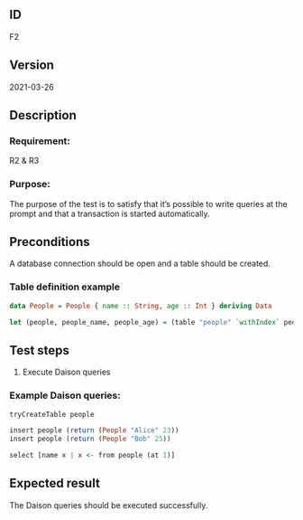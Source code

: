 ## ID

F2

## Version

2021-03-26

## Description

### Requirement: 
R2 & R3

### Purpose:
The purpose of the test is to satisfy that it’s possible to write queries at the prompt and that a transaction is started automatically.

## Preconditions
A database connection should be open and a table should be created.

### Table definition example

```haskell
data People = People { name :: String, age :: Int } deriving Data

let (people, people_name, people_age) = (table "people" `withIndex` people_name `withIndex` people_age :: Table People, index people "name" name :: Index People String, index people "age" age :: Index People Int)
```

## Test steps

1. Execute Daison queries

### Example Daison queries:
```haskell
tryCreateTable people

insert people (return (People "Alice" 23))
insert people (return (People "Bob" 25))

select [name x | x <- from people (at 1)]
```

## Expected result

The Daison queries should be executed successfully.
